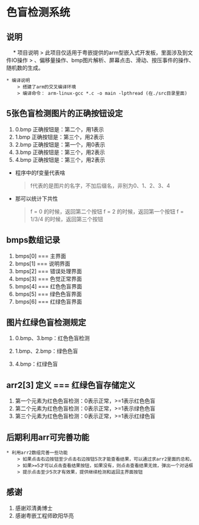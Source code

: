 # 色盲检测系统

## 说明
　
	* 项目说明
		> 此项目仅适用于粤嵌提供的arm型嵌入式开发板，里面涉及到文件IO操作
		> 、偏移量操作、bmp图片解析、屏幕点击、滑动、按压事件的操作、随机数的生成。

	* 编译说明
		> 搭建了arm的交叉编译环境
		> 编译命令： arm-linux-gcc *.c -o main -lpthread (在./src目录里面)

## 5张色盲检测图片的正确按钮设定

1. 0.bmp 正确按钮是：第二个，用1表示
2. 1.bmp 正确按钮是：第三个，用2表示
3. 2.bmp 正确按钮是：第一个，用0表示
4. 3.bmp 正确按钮是：第三个，用2表示
5. 4.bmp 正确按钮是：第三个，用2表示

* 程序中的f变量代表啥
	> f代表的是图片的名字，不加后缀名，非别为0、1、2、3、4

* 那可以统计下共性
	> f = 0 的时候，返回第二个按钮
	> f = 2 的时候，返回第一个按钮
 	> f = 1/3/4 的时候，返回第三个按钮

## bmps数组记录

1. bmps[0] === 主界面
2. bmps[1] === 说明界面
3. bmps[2] === 错误处理界面
4. bmps[3] === 色觉正常界面
5. bmps[4] === 红色色盲界面
6. bmps[5] === 绿色色盲界面
7. bmps[6] === 红绿色盲界面


## 图片红绿色盲检测规定
1. 0.bmp、3.bmp：红色色盲检测

2. 1.bmp、2.bmp：绿色色盲

3. 4.bmp：红绿色盲

## arr2[3] 定义 === 红绿色盲存储定义

1. 第一个元素为红色色盲检测：0表示正常，>=1表示红色色盲
2. 第二个元素为红色色盲检测：0表示正常，>=1表示绿色色盲
3. 第三个元素为红色色盲检测：0表示正常，>=1表示红绿色盲


## 后期利用arr可完善功能
	
	* 利用arr2数组完善一些功能
		> 如果点击右边按钮至少点击右边按钮5次才能查看结果，可以通过求arr2里面的总和，
		> 如果>=5才可以点击查看结果按钮，如果没有，则点击查看结果无效，弹出一个对话框
		> 提示点击至少5次才有效果，提供继续检测和返回主界面按钮

## 感谢
1. 感谢邓清勇博士
2. 感谢粤嵌工程师欧阳华亮